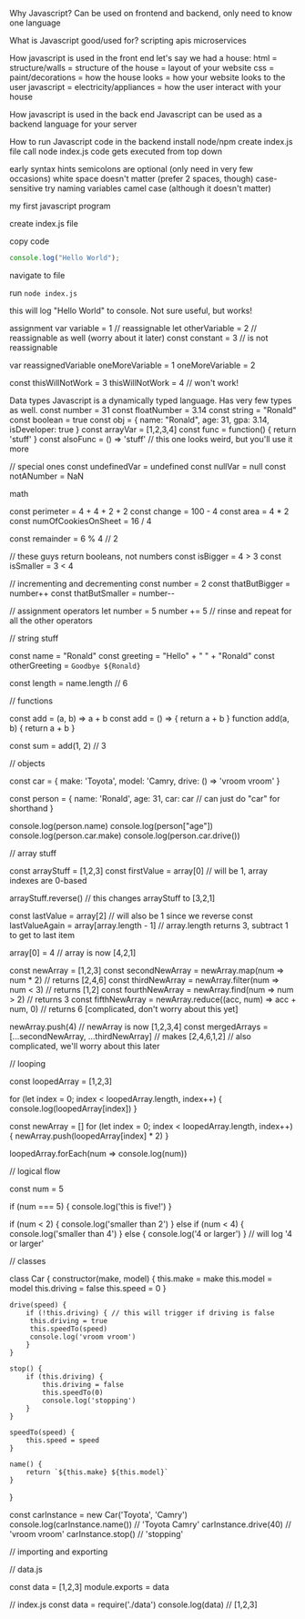 Why Javascript?
Can be used on frontend and backend, only need to know one language

What is Javascript good/used for?
scripting
apis
microservices

How javascript is used in the front end
let's say we had a house:
html = structure/walls = structure of the house = layout of your website
css = paint/decorations = how the house looks = how your website looks to the user
javascript = electricity/appliances = how the user interact with your house

How javascript is used in the back end
Javascript can be used as a backend language for your server

How to run Javascript code in the backend
install node/npm
create index.js file
call node index.js
code gets executed from top down

early syntax hints
semicolons are optional (only need in very few occasions)
white space doesn't matter (prefer 2 spaces, though)
case-sensitive
try naming variables camel case (although it doesn't matter)

my first javascript program

create index.js file

copy code

```js
console.log("Hello World");
```

navigate to file

run `node index.js`

this will log "Hello World" to console. Not sure useful, but works!

assignment
var variable = 1 // reassignable
let otherVariable = 2 // reassignable as well (worry about it later)
const constant = 3 // is not reassignable

var reassignedVariable
oneMoreVariable = 1
oneMoreVariable = 2

const thisWillNotWork = 3
thisWillNotWork = 4 // won't work!

Data types
Javascript is a dynamically typed language. Has very few types as well.
const number = 31
const floatNumber = 3.14
const string = "Ronald"
const boolean = true
const obj = { name: "Ronald", age: 31, gpa: 3.14, isDeveloper: true }
const arrayVar = [1,2,3,4]
const func = function() { return 'stuff' }
const alsoFunc = () => 'stuff' // this one looks weird, but you'll use it more

// special ones
const undefinedVar = undefined
const nullVar = null
const notANumber = NaN

math

const perimeter = 4 + 4 + 2 + 2
const change = 100 - 4
const area = 4 \* 2
const numOfCookiesOnSheet = 16 / 4

const remainder = 6 % 4 // 2

// these guys return booleans, not numbers
const isBigger = 4 > 3
const isSmaller = 3 < 4

// incrementing and decrementing
const number = 2
const thatButBigger = number++
const thatButSmaller = number--

// assignment operators
let number = 5
number += 5 // rinse and repeat for all the other operators

// string stuff

const name = "Ronald"
const greeting = "Hello" + " " + "Ronald"
const otherGreeting = `Goodbye ${Ronald}`

const length = name.length // 6

// functions

const add = (a, b) => a + b
const add = () => {
return a + b
}
function add(a, b) {
return a + b
}

const sum = add(1, 2) // 3

// objects

const car = {
make: 'Toyota',
model: 'Camry,
drive: () => 'vroom vroom'
}

const person = {
name: 'Ronald',
age: 31,
car: car // can just do "car" for shorthand
}

console.log(person.name)
console.log(person["age"])
console.log(person.car.make)
console.log(person.car.drive())

// array stuff

const arrayStuff = [1,2,3]
const firstValue = array[0] // will be 1, array indexes are 0-based

arrayStuff.reverse() // this changes arrayStuff to [3,2,1]

const lastValue = array[2] // will also be 1 since we reverse
const lastValueAgain = array[array.length - 1] // array.length returns 3, subtract 1 to get to last item

array[0] = 4 // array is now [4,2,1]

const newArray = [1,2,3]
const secondNewArray = newArray.map(num => num \* 2) // returns [2,4,6]
const thirdNewArray = newArray.filter(num => num < 3) // returns [1,2]
const fourthNewArray = newArray.find(num => num > 2) // returns 3
const fifthNewArray = newArray.reduce((acc, num) => acc + num, 0) // returns 6 [complicated, don't worry about this yet]

newArray.push(4) // newArray is now [1,2,3,4]
const mergedArrays = [...secondNewArray, ...thirdNewArray] // makes [2,4,6,1,2] // also complicated, we'll worry about this later

// looping

const loopedArray = [1,2,3]

for (let index = 0; index < loopedArray.length, index++) {
console.log(loopedArray[index])
}

const newArray = []
for (let index = 0; index < loopedArray.length, index++) {
newArray.push(loopedArray[index] \* 2)
}

loopedArray.forEach(num => console.log(num))

// logical flow

const num = 5

if (num === 5) {
console.log('this is five!')
}

if (num < 2) {
console.log('smaller than 2')
} else if (num < 4) {
console.log('smaller than 4')
} else {
console.log('4 or larger')
} // will log '4 or larger'

// classes

class Car {
constructor(make, model) {
this.make = make
this.model = model
this.driving = false
this.speed = 0
}

    drive(speed) {
        if (!this.driving) { // this will trigger if driving is false
         this.driving = true
         this.speedTo(speed)
         console.log('vroom vroom')
        }
    }

    stop() {
        if (this.driving) {
            this.driving = false
            this.speedTo(0)
            console.log('stopping')
        }
    }

    speedTo(speed) {
        this.speed = speed
    }

    name() {
        return `${this.make} ${this.model}`
    }

}

const carInstance = new Car('Toyota', 'Camry')
console.log(carInstance.name()) // 'Toyota Camry'
carInstance.drive(40) // 'vroom vroom'
carInstance.stop() // 'stopping'

// importing and exporting

// data.js

const data = [1,2,3]
module.exports = data

// index.js
const data = require('./data')
console.log(data) // [1,2,3]
